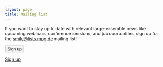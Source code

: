 ```yaml
---
layout: page
title: Mailing list
---
```


If you want to stay up to date with relevant large-ensemble news like upcoming webinars, conference sessions, and job oportunities, sign up for the smile@lists.mpg.de mailing list!

<button name="button" onclick="https://listserv.gwdg.de/mailman/listinfo/smile">Sign up</button>


[Sign up](https://listserv.gwdg.de/mailman/listinfo/smile)


